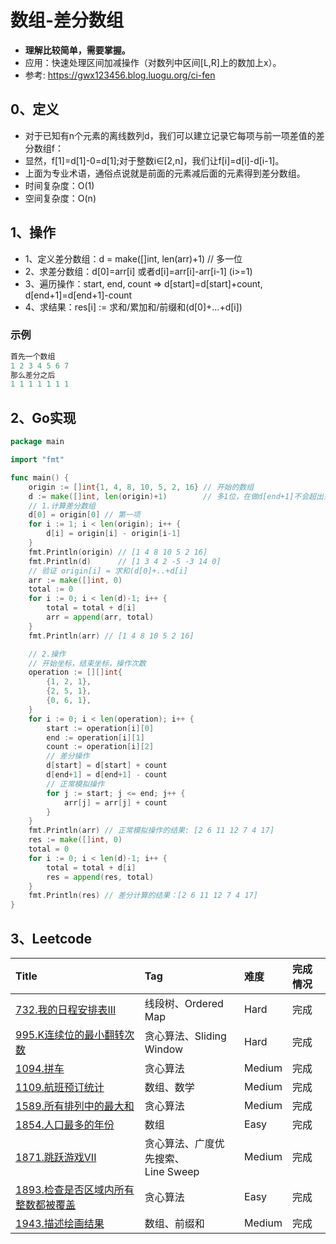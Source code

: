 # 数组-差分数组

- **理解比较简单，需要掌握。**
- 应用：快速处理区间加减操作（对数列中区间[L,R]上的数加上x）。
- 参考: https://gwx123456.blog.luogu.org/ci-fen

## 0、定义

- 对于已知有n个元素的离线数列d，我们可以建立记录它每项与前一项差值的差分数组f：
- 显然，f[1]=d[1]-0=d[1];对于整数i∈[2,n]，我们让f[i]=d[i]-d[i-1]。
- 上面为专业术语，通俗点说就是前面的元素减后面的元素得到差分数组。
- 时间复杂度：O(1)
- 空间复杂度：O(n)

## 1、操作

- 1、定义差分数组：d = make([]int, len(arr)+1) // 多一位
- 2、求差分数组：d[0]=arr[i] 或者d[i]=arr[i]-arr[i-1] (i>=1)  
- 3、遍历操作：start, end, count => d[start]=d[start]+count, d[end+1]=d[end+1]-count
- 4、求结果：res[i] := 求和/累加和/前缀和(d[0]+...+d[i])

### 示例

```go
首先一个数组 
1 2 3 4 5 6 7 
那么差分之后 
1 1 1 1 1 1 1
```

## 2、Go实现

```go
package main

import "fmt"

func main() {
	origin := []int{1, 4, 8, 10, 5, 2, 16} // 开始的数组
	d := make([]int, len(origin)+1)        // 多1位，在做d[end+1]不会超出范围
	// 1.计算差分数组
	d[0] = origin[0] // 第一项
	for i := 1; i < len(origin); i++ {
		d[i] = origin[i] - origin[i-1]
	}
	fmt.Println(origin) // [1 4 8 10 5 2 16]
	fmt.Println(d)      // [1 3 4 2 -5 -3 14 0]
	// 验证 origin[i] = 求和(d[0]+..+d[i]
	arr := make([]int, 0)
	total := 0
	for i := 0; i < len(d)-1; i++ {
		total = total + d[i]
		arr = append(arr, total)
	}
	fmt.Println(arr) // [1 4 8 10 5 2 16]

	// 2.操作
	// 开始坐标，结束坐标，操作次数
	operation := [][]int{
		{1, 2, 1},
		{2, 5, 1},
		{0, 6, 1},
	}
	for i := 0; i < len(operation); i++ {
		start := operation[i][0]
		end := operation[i][1]
		count := operation[i][2]
		// 差分操作
		d[start] = d[start] + count
		d[end+1] = d[end+1] - count
		// 正常模拟操作
		for j := start; j <= end; j++ {
			arr[j] = arr[j] + count
		}
	}
	fmt.Println(arr) // 正常模拟操作的结果: [2 6 11 12 7 4 17]
	res := make([]int, 0)
	total = 0
	for i := 0; i < len(d)-1; i++ {
		total = total + d[i]
		res = append(res, total)
	}
	fmt.Println(res) // 差分计算的结果：[2 6 11 12 7 4 17]
}
```

## 3、Leetcode

| Title                                                                                                      | Tag                          | 难度     | 完成情况 |
| :------------------------------------------------------------------------------------------------------------| :------------------------------| :--------| :------|
| [732.我的日程安排表III](https://leetcode.cn/problems/my-calendar-iii/)                                        | 线段树、Ordered Map              | Hard   | 完成   |
| [995.K连续位的最小翻转次数](https://leetcode.cn/problems/minimum-number-of-k-consecutive-bit-flips/)             | 贪心算法、Sliding Window          | Hard   | 完成   |
| [1094.拼车](https://leetcode.cn/problems/car-pooling/)                                                   | 贪心算法                         | Medium | 完成   |
| [1109.航班预订统计](https://leetcode.cn/problems/corporate-flight-bookings/)                                 | 数组、数学                        | Medium | 完成   |
| [1589.所有排列中的最大和](https://leetcode.cn/problems/maximum-sum-obtained-of-any-permutation/)                | 贪心算法                         | Medium | 完成   |
| [1854.人口最多的年份](https://leetcode.cn/problems/maximum-population-year/)                                  | 数组                           | Easy   | 完成   |
| [1871.跳跃游戏VII](https://leetcode.cn/problems/jump-game-vii/)                                            | 贪心算法、广度优先搜索、<br />Line Sweep | Medium | 完成   |
| [1893.检查是否区域内所有整数都被覆盖](https://leetcode.cn/problems/check-if-all-the-integers-in-a-range-are-covered/) | 贪心算法                         | Easy   | 完成   |
| [1943.描述绘画结果](https://leetcode.cn/problems/describe-the-painting/)                                     | 数组、前缀和                       | Medium | 完成   |